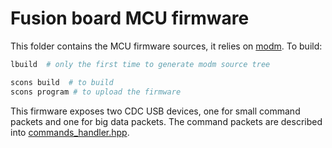 # Fusion board MCU firmware

This folder contains the MCU firmware sources, it relies on [modm](https://modm.io/). 
To build:

```Bash
lbuild  # only the first time to generate modm source tree

scons build  # to build
scons program # to upload the firmware
```

This firmware exposes two CDC USB devices, one for small command packets and one for big data packets. 
The command packets are described into [commands_handler.hpp](commands_handler.hpp).